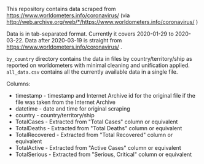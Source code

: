 This repository contains data scraped from https://www.worldometers.info/coronavirus/ (via http://web.archive.org/web/*/https://www.worldometers.info/coronavirus/ )

Data is in tab-separated format. Currently it covers 2020-01-29 to 2020-03-22.
Data after 2020-03-19 is straight from  https://www.worldometers.info/coronavirus/ .

`by_country` directory contains the data in files by country/territory/ship as reported on worldometers with minimal cleaning and unification applied.
`all_data.csv` contains all the currently available data in a single file.

Columns:
* timestamp - timestamp and Internet Archive id for the original file if the file was taken from the Internet Archive
* datetime  - date and time for original scraping
* country	- country/territory/ship
* TotalCases	- Extracted from "Total Cases" column or equivalent
* TotalDeaths	- Extracted from "Total Deaths" column or equivalent
* TotalRecovered	- Extracted from "Total Recovered" column or equivalent
* TotalActive	- Extracted from "Active Cases" column or equivalent
* TotalSerious	- Extracted from "Serious, Critical" column or equivalent
